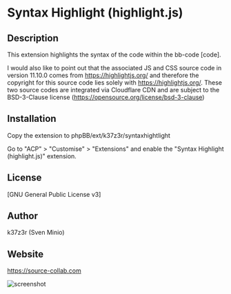 # Syntax Highlight (highlight.js)

## Description

This extension highlights the syntax of the code within the bb-code [code].

I would also like to point out that the associated JS and CSS source code in version 11.10.0 comes from https://highlightjs.org/ and therefore the copyright for this source code lies solely with https://highlightjs.org/. These two source codes are integrated via Cloudflare CDN and are subject to the BSD-3-Clause license (https://opensource.org/license/bsd-3-clause)

## Installation

Copy the extension to phpBB/ext/k37z3r/syntaxhightlight

Go to "ACP" > "Customise" > "Extensions" and enable the "Syntax Highlight (highlight.js)" extension.

## License

[GNU General Public License v3]

## Author

k37z3r (Sven Minio)

## Website
https://source-collab.com


![screenshot](https://github.com/user-attachments/assets/3615828d-c57a-44f5-b55b-0d772462c1ad)
